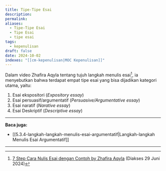 ```yaml
---
title: Tipe-Tipe Esai
description: 
permalink: 
aliases:
  - Tipe-Tipe Esai
  - Tipe Esai
  - tipe esai
tags:
  - kepenulisan
draft: false
date: 2024-10-02
indexes: "[[cm-kepenulisan|MOC Kepenulisan]]"
---
```

Dalam video Zhafira Aqyla tentang tujuh langkah menulis esai[^1], ia menyebutkan bahwa terdapat empat tipe esai yang bisa dijadikan kategori utama, yaitu:
1. Esai ekspositori (*Expository essay*)
2. Esai persuasif/argumentatif (*Persuasive/Argumentative essay*)
3. Esai naratif (*Narative essay*)
4. Esai Deskriptif (*Descriptive essay*)




---
**Baca juga:**
- [[5.3.4-langkah-langkah-menulis-esai-argumentatif|Langkah-langkah Menulis Esai Argumentatif]]

[^1]: [7 Step Cara Nulis Esai dengan Contoh by Zhafira Aqyla](https://youtu.be/VdHHkL-joIc?si=W5mtgoZn5ByHsep9) (Diakses 29 Juni 2024)

---